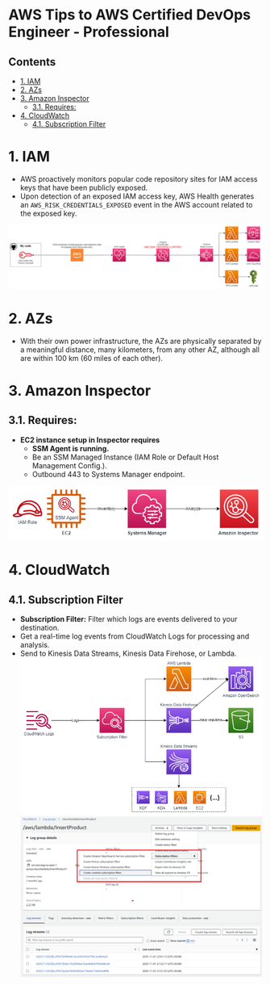 # AWS Tips to AWS Certified DevOps Engineer - Professional <!-- omit in toc -->

## Contents <!-- omit in toc -->

- [1. IAM](#1-iam)
- [2. AZs](#2-azs)
- [3. Amazon Inspector](#3-amazon-inspector)
  - [3.1. Requires:](#31-requires)
- [4. CloudWatch](#4-cloudwatch)
  - [4.1. Subscription Filter](#41-subscription-filter)

# 1. IAM

- AWS proactively monitors popular code repository sites for IAM access keys that have been publicly exposed.
- Upon detection of an exposed IAM access key, AWS Health generates an `AWS_RISK_CREDENTIALS_EXPOSED` event in the AWS account related to the exposed key.

![IAM Access Key Exposed](/Images/AWSHealthDashboardIAMAccessKeyExposed.png)

# 2. AZs

- With their own power infrastructure, the AZs are physically separated by a meaningful distance, many kilometers, from any other AZ, although all are within 100 km (60 miles of each other).

# 3. Amazon Inspector

## 3.1. Requires:

- **EC2 instance setup in Inspector requires**
  - **SSM Agent is running.**
  - Be an SSM Managed Instance (IAM Role or Default Host Management Config.).
  - Outbound 443 to Systems Manager endpoint.

![Systems Manager Integration](/Images/AmazonInspectorSystemsManager.png)

# 4. CloudWatch

## 4.1. Subscription Filter

- **Subscription Filter:** Filter which logs are events delivered to your destination.
- Get a real-time log events from CloudWatch Logs for processing and analysis.
- Send to Kinesis Data Streams, Kinesis Data Firehose, or Lambda.
  ![Amazon CloudWatch Logs Subscriptions](/Images/AmazonCloudWatchLogsSubscriptions.png)
  ![Amazon CloudWatch Logs Subscriptions](/Images/AmazonCloudWatchSubscriptionFilters.png)

